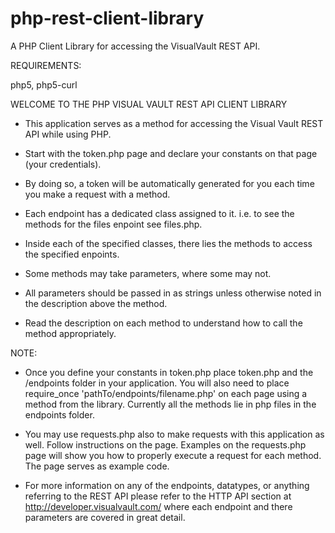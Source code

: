 # php-rest-client-library
A PHP Client Library for accessing the VisualVault REST API. 

REQUIREMENTS:

php5, php5-curl

WELCOME TO THE PHP VISUAL VAULT REST API CLIENT LIBRARY

* This application serves as a method for accessing the Visual Vault REST API while using PHP.

* Start with the token.php page and declare your constants on that page (your credentials). 

* By doing so, a token will be automatically generated for you each time you make a request with a method.

* Each endpoint has a dedicated class assigned to it. i.e. to see the methods for the files enpoint see files.php.

* Inside each of the specified classes, there lies the methods to access the specified enpoints. 

* Some methods may take parameters, where some may not. 

* All parameters should be passed in as strings unless otherwise noted in the description above the method.  

* Read the description on each method to understand how to call the method appropriately.

NOTE:

* Once you define your constants in token.php place token.php and the /endpoints folder in your application. 
You will also need to place require_once 'pathTo/endpoints/filename.php' on each page using a method from the library. 
Currently all the methods lie in php files in the endpoints folder.

* You may use requests.php also to make requests with this application as well. Follow instructions on the page. 
Examples on the requests.php page will show you how to properly execute a request for each method. The page serves
as example code. 

* For more information on any of the endpoints, datatypes, or anything referring to the REST API please refer
to the HTTP API section at http://developer.visualvault.com/ where each endpoint and there parameters are
covered in great detail.
